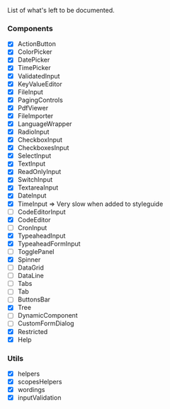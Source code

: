 List of what's left to be documented.

### Components

- [x] ActionButton
- [x] ColorPicker
- [x] DatePicker
- [x] TimePicker
- [x] ValidatedInput
- [x] KeyValueEditor
- [x] FileInput
- [x] PagingControls
- [x] PdfViewer
- [x] FileImporter
- [x] LanguageWrapper
- [x] RadioInput
- [x] CheckboxInput
- [x] CheckboxesInput
- [x] SelectInput
- [x] TextInput
- [x] ReadOnlyInput
- [x] SwitchInput
- [x] TextareaInput
- [x] DateInput
- [x] TimeInput => Very slow when added to styleguide
- [ ] CodeEditorInput
- [x] CodeEditor
- [ ] CronInput
- [x] TypeaheadInput
- [x] TypeaheadFormInput
- [ ] TogglePanel
- [x] Spinner
- [ ] DataGrid
- [ ] DataLine
- [ ] Tabs
- [ ] Tab
- [ ] ButtonsBar
- [x] Tree
- [ ] DynamicComponent
- [ ] CustomFormDialog
- [x] Restricted
- [x] Help

### Utils

- [x] helpers
- [x] scopesHelpers
- [x] wordings
- [x] inputValidation